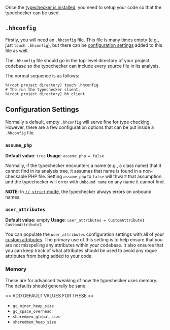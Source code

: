 Once the [typechecker is installed](install.md), you need to setup your code so that the typechecker can be used.

## `.hhconfig`

Firstly, you will need an `.hhconfig` file. This file is many times empty (e.g., just `touch .hhconfig`), but there can be [configuration settings](#configuration-settings) added to this file as well.

The `.hhconfig` file should go in the top-level directory of your project codebase so the typechecker can include every source file in its analysis.

The normal sequence is as follows:

```
%(root project directory) touch .hhconfig
# The run the typechecker client.
%(root project directory) hh_client
```

## Configuration Settings

Normally a default, empty `.hhconfig` will serve fine for type checking. However, there are a few configuration options that can be put inside a `.hhconfig` file.

### `assume_php`

**Default value**: `true`
**Usage**: `assume_php = false`

Normally, if the typechecker encounters a name (e.g., a class name) that it cannot find in its analysis tree, it assumes that name is found in a non-checkable PHP file. Setting `assume_php` to `false` will thwart that assumption and the typechecker will error with `Unbound name` on any name it cannot find.

**NOTE**: In [`// strict` mode](modes.md#strict-mode), the typechecker always errors on unbound names.

### `user_attributes`

**Default value**: empty
**Usage**: `user_attributes = CustomAttribute1 CustomAttribute2`

You can populate the `user_attributes` configuration settings with all of your [custom attributes](../attributes/introduction.md). The primary use of this setting is to help ensure that you are not misspelling any attributes within your codebase. It also ensures that you can keep track of what attributes should be used to avoid any rogue attributes from being added to your code.


### Memory

These are for advanced tweaking of how the typechecker uses memory. The defaults should generally be sane.

<< ADD DEFAULT VALUES FOR THESE >>

- `gc_minor_heap_size`
- `gc_space_overhead`
- `sharedmem_global_size`
- `sharedmem_heap_size`
